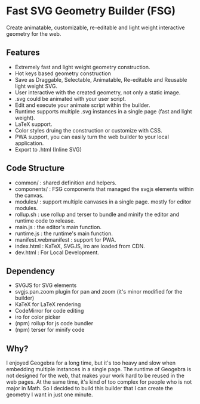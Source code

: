 # Fast SVG Geometry Builder (FSG)

Create animatable, customizable, re-editable and light weight interactive geometry for the web.

## Features

- Extremely fast and light weight geometry construction.
- Hot keys based geometry construction
- Save as Draggable, Selectable, Animatable, Re-editable and Reusable light weight SVG.
- User interactive with the created geometry, not only a static image.
- .svg could be animated with your user script.
- Edit and execute your animate script within the builder.
- Runtime supports multiple .svg instances in a single page (fast and light weight).
- LaTeX support.
- Color styles druing the construction or customize with CSS.
- PWA support, you can easily turn the web builder to your local application.
- Export to .html (Inline SVG)

## Code Structure

- common/ : shared definition and helpers.
- components/ : FSG components that managed the svgjs elements within the canvas.
- modules/ : support multiple canvases in a single page. mostly for editor modules.
- rollup.sh : use rollup and terser to bundle and minify the editor and runtime code to release.
- main.js : the editor's main function.
- runtime.js : the runtime's main function.
- manifest.webmanifest : support for PWA.
- index.html : KaTeX, SVGJS, iro are loaded from CDN.
- dev.html : For Local Development.

## Dependency

- SVGJS for SVG elements
- svgjs.pan.zoom plugin for pan and zoom (it's minor modified for the builder)
- KaTeX for LaTeX rendering
- CodeMirror for code editing
- iro for color picker
- (npm) rollup for js code bundler
- (npm) terser for minify code

## Why?

I enjoyed Geogebra for a long time, but it's too heavy and slow when embedding multiple instances in a single page.
The runtime of Geogebra is not designed for the web, that makes your work hard to be reused in the web pages.
At the same time, it's kind of too complex for people who is not major in Math.
So I decided to build this builder that I can create the geometry I want in just one minute.
